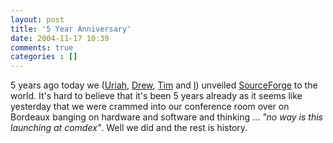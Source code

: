 ```yaml
---
layout: post
title: '5 Year Anniversary'
date: 2004-11-17 10:39
comments: true
categories : []
---  
```


5 years ago today we (<a href="http://precision.org">Uriah</a>, <a href="http://dtype.org">Drew</a>, <a href="http://perdue.net">Tim</a> and <a href="http://fusion94.org">I</a>) unveiled <a href="http://sourceforge.net">SourceForge</a> to the world. It's hard to believe that it's been 5 years already as it seems like yesterday that we were crammed into our conference room over on Bordeaux banging on hardware and software and thinking ... <em>"no way is this launching at comdex"</em>. Well we did and the rest is history.

